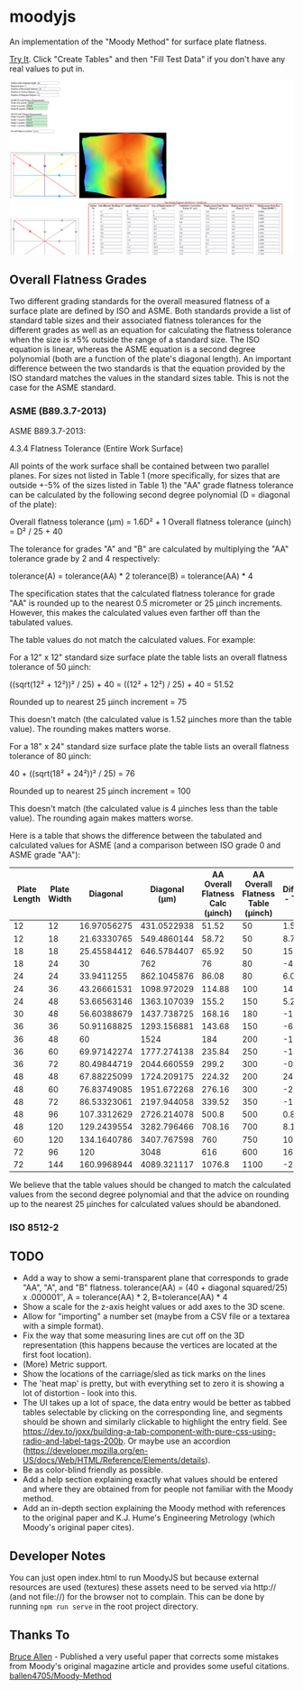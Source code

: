 # moodyjs

An implementation of the "Moody Method" for surface plate flatness.

[Try It](https://brcolow.github.io/moodyjs/). Click "Create Tables" and then "Fill Test Data" if you don't have any
real values to put in.

![Screenshot](/screenshot.png?raw=true "Screenshot")

## Overall Flatness Grades

Two different grading standards for the overall measured flatness of a surface plate are defined by ISO and ASME. Both
standards provide a list of standard table sizes and their associated flatness tolerances for the different grades as
well as an equation for calculating the flatness tolerance when the size is ±5% outside the range of a standard
size. The ISO equation is linear, whereas the ASME equation is a second degree polynomial (both are a function of
the plate's diagonal length). An important difference between the two standards is that the equation provided by
the ISO standard matches the values in the standard sizes table. This is not the case for the ASME standard.

### ASME (B89.3.7-2013)

ASME B89.3.7-2013:

4.3.4 Flatness Tolerance (Entire Work Surface)

All points of the work surface shall be contained between two parallel planes. For sizes not listed in Table 1 (more
specifically, for sizes that are outside +-5% of the sizes listed in Table 1) the "AA" grade flatness tolerance can be
calculated by the following second degree polynomial (D = diagonal of the plate):

Overall flatness tolerance (µm) = 1.6D² + 1
Overall flatness tolerance (µinch)  = D² / 25 + 40

The tolerance for grades "A" and "B" are calculated by multiplying the "AA" tolerance grade by 2 and 4 respectively:

tolerance(A) = tolerance(AA) * 2
tolerance(B) = tolerance(AA) * 4

The specification states that the calculated flatness tolerance for grade "AA" is rounded up to the nearest
0.5 micrometer or 25 µinch increments. However, this makes the calculated values even farther off than the tabulated
values.

The table values do not match the calculated values. For example: 

For a 12" x 12" standard size surface plate the table lists an overall flatness tolerance of 50 µinch:

((sqrt(12² + 12²))² / 25) + 40 = ((12² + 12²) / 25) + 40 = 51.52

Rounded up to nearest 25 µinch increment = 75

This doesn't match (the calculated value is 1.52 µinches more than the table value). The rounding makes matters worse.

For a 18" x 24" standard size surface plate the table lists an overall flatness tolerance of 80 µinch:

40 + ((sqrt(18² + 24²))² / 25) = 76

Rounded up to nearest 25 µinch increment  = 100

This doesn't match (the calculated value is 4 µinches less than the table value). The rounding again makes matters worse.

Here is a table that shows the difference between the tabulated and calculated values for ASME (and a comparison between
ISO grade 0 and ASME grade "AA"):

| Plate Length | Plate Width | Diagonal    | Diagonal (µm) | AA Overall Flatness Calc (µinch) | AA Overall Flatness Table (µinch) | Diff(Calc - Table) | ISO Equation Grade 0 (µm) | ISO Grade 0 (µinch) | A Overall Flatness Calc (µinch) | B Overall Flatness Calc (µinch) | A Overall Flatness Table (µinch) | B Overall Flatness Table (µinch) |
|--------------|-------------|-------------|---------------|----------------------------------|-----------------------------------|--------------------|---------------------------|---------------------|---------------------------------|---------------------------------|----------------------------------|----------------------------------|
| 12           | 12          | 16.97056275 | 431.0522938   | 51.52                            | 50                                | 1.52               | 4                         | 157.480315          | 103.04                          | 206.08                          | 100                              | 200                              |
| 12           | 18          | 21.63330765 | 549.4860144   | 58.72                            | 50                                | 8.72               | 4.3                       | 169.2913386         | 117.44                          | 234.88                          | 100                              | 200                              |
| 18           | 18          | 25.45584412 | 646.5784407   | 65.92                            | 50                                | 15.92              | 4.6                       | 181.1023622         | 131.84                          | 263.68                          | 100                              | 200                              |
| 18           | 24          | 30          | 762           | 76                               | 80                                | -4                 | 4.9                       | 192.9133858         | 152                             | 304                             | 160                              | 320                              |
| 24           | 24          | 33.9411255  | 862.1045876   | 86.08                            | 80                                | 6.08               | 5.2                       | 204.7244094         | 172.16                          | 344.32                          | 160                              | 320                              |
| 24           | 36          | 43.26661531 | 1098.972029   | 114.88                           | 100                               | 14.88              | 5.8                       | 228.3464567         | 229.76                          | 459.52                          | 200                              | 400                              |
| 24           | 48          | 53.66563146 | 1363.107039   | 155.2                            | 150                               | 5.2                | 6.7                       | 263.7795276         | 310.4                           | 620.8                           | 300                              | 600                              |
| 30           | 48          | 56.60388679 | 1437.738725   | 168.16                           | 180                               | -11.84             | 7                         | 275.5905512         | 336.32                          | 672.64                          | 360                              | 720                              |
| 36           | 36          | 50.91168825 | 1293.156881   | 143.68                           | 150                               | -6.32              | 6.4                       | 251.9685039         | 287.36                          | 574.72                          | 300                              | 600                              |
| 36           | 48          | 60          | 1524          | 184                              | 200                               | -16                | 7.3                       | 287.4015748         | 368                             | 736                             | 400                              | 800                              |
| 36           | 60          | 69.97142274 | 1777.274138   | 235.84                           | 250                               | -14.16             | 7.9                       | 311.023622          | 471.68                          | 943.36                          | 500                              | 1000                             |
| 36           | 72          | 80.49844719 | 2044.660559   | 299.2                            | 300                               | -0.8               | 8.8                       | 346.4566929         | 598.4                           | 1196.8                          | 600                              | 1200                             |
| 48           | 48          | 67.88225099 | 1724.209175   | 224.32                           | 200                               | 24.32              | 7.9                       | 311.023622          | 448.64                          | 897.28                          | 400                              | 800                              |
| 48           | 60          | 76.83749085 | 1951.672268   | 276.16                           | 300                               | -23.84             | 8.5                       | 334.6456693         | 552.32                          | 1104.64                         | 600                              | 1200                             |
| 48           | 72          | 86.53323061 | 2197.944058   | 339.52                           | 350                               | -10.48             | 9.1                       | 358.2677165         | 679.04                          | 1358.08                         | 700                              | 1400                             |
| 48           | 96          | 107.3312629 | 2726.214078   | 500.8                            | 500                               | 0.8                | 10.9                      | 429.1338583         | 1001.6                          | 2003.2                          | 1000                             | 2000                             |
| 48           | 120         | 129.2439554 | 3282.796466   | 708.16                           | 700                               | 8.16               | 12.4                      | 488.1889764         | 1416.32                         | 2832.64                         | 1400                             | 2800                             |
| 60           | 120         | 134.1640786 | 3407.767598   | 760                              | 750                               | 10                 | 13                        | 511.8110236         | 1520                            | 3040                            | 1500                             | 3000                             |
| 72           | 96          | 120         | 3048          | 616                              | 600                               | 16                 | 11.8                      | 464.5669291         | 1232                            | 2464                            | 1200                             | 2400                             |
| 72           | 144         | 160.9968944 | 4089.321117   | 1076.8                           | 1100                              | -23.2              | 14.8                      | 582.6771654         | 2153.6                          | 4307.2                          | 2200                             | 4400                             |

We believe that the table values should be changed to match the calculated values from the second degree polynomial and
that the advice on rounding up to the nearest 25 µinches for calculated values should be abandoned.

### ISO 8512-2

## TODO

* Add a way to show a semi-transparent plane that corresponds to grade "AA", "A", and "B" flatness. tolerance(AA) =  (40 + diagonal squared/25) x .000001″, A = tolerance(AA) * 2, B=tolerance(AA) * 4
* Show a scale for the z-axis height values or add axes to the 3D scene.
* Allow for "importing" a number set (maybe from a CSV file or a textarea with a simple format). 
* Fix the way that some measuring lines are cut off on the 3D representation (this happens because the vertices are located at the first foot location).
* (More) Metric support.
* Show the locations of the carriage/sled as tick marks on the lines
* The 'heat map' is pretty, but with everything set to zero it is showing a lot of distortion - look into this.
* The UI takes up a lot of space, the data entry would be better as tabbed tables selectable by clicking on the corresponding line, and segments should be shown and similarly clickable to highlight the entry field. See https://dev.to/joxx/building-a-tab-component-with-pure-css-using-radio-and-label-tags-200b. Or maybe use an accordion (https://developer.mozilla.org/en-US/docs/Web/HTML/Reference/Elements/details).
* Be as color-blind friendly as possible.
* Add a help section explaining exactly what values should be entered and where they are obtained from for people not familiar with the Moody method.
* Add an in-depth section explaining the Moody method with references to the original paper and K.J. Hume's Engineering Metrology (which Moody's original paper cites).

## Developer Notes

You can just open index.html to run MoodyJS but because external resources are used (textures) these assets need to be served via http:// (and not file://) for the browser not to complain.
This can be done by running `npm run serve` in the root project directory.

## Thanks To

[Bruce Allen](https://github.com/ballen4705) - Published a very useful paper that corrects some mistakes from Moody's original magazine article and provides some useful citations.
[ballen4705/Moody-Method](https://github.com/ballen4705/Moody-Method)
